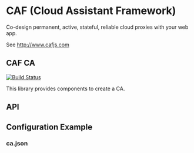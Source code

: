 # CAF (Cloud Assistant Framework)

Co-design permanent, active, stateful, reliable cloud proxies with your web app.

See http://www.cafjs.com 

## CAF CA

[![Build Status](http://ci.cafjs.com/github.com/cafjs/caf_ca/status.svg?branch=master)](http://ci.cafjs.com/github.com/cafjs/caf_ca)


This library provides components to create a CA.


## API

    
 
## Configuration Example

### ca.json


